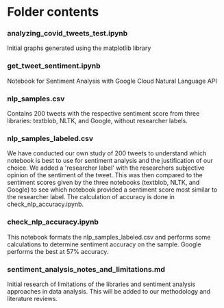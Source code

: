 # Folder contents
### analyzing_covid_tweets_test.ipynb
Initial graphs generated using the matplotlib library

### get_tweet_sentiment.ipynb
Notebook for Sentiment Analysis with Google Cloud Natural Language API

### nlp_samples.csv
Contains 200 tweets with the respective sentiment score from three libraries: textblob, NLTK, and Google, without researcher labels.

### nlp_samples_labeled.csv
We have conducted our own study of 200 tweets to understand which notebook is best to use for sentiment analysis and the justification of our choice. We added a 'researcher label' with the researchers subjective opinion of the sentiment of the tweet. This was then compared to the sentiment scores given by the three notebooks (textblob, NLTK, and Google) to see which notebook provided a sentiment score most similar to the researcher label. The calculation of accuracy is done in check_nlp_accuracy.ipynb.

### check_nlp_accuracy.ipynb
This notebook formats the nlp_samples_labeled.csv and performs some calculations to determine sentiment accuracy on the sample. Google performs the best at 57% accuracy.

### sentiment_analysis_notes_and_limitations.md
Initial research of limitations of the libraries and sentiment analysis approaches in data analysis. This will be added to our methodology and literature reviews.
